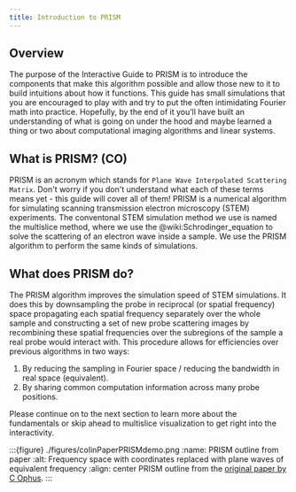 ```yaml
---
title: Introduction to PRISM
---
```


## Overview

The purpose of the Interactive Guide to PRISM is to introduce the components that make this algorithm possible and allow those new to it to build intuitions about how it functions. This guide has small simulations that you are encouraged to play with and try to put the often intimidating Fourier math into practice. Hopefully, by the end of it you’ll have built an understanding of what is going on under the hood and maybe learned a thing or two about computational imaging algorithms and linear systems.


## What is PRISM? (CO)

PRISM is an acronym which stands for `Plane Wave Interpolated Scattering Matrix`. Don't worry if you don't understand what each of these terms means yet - this guide will cover all of them! PRISM is a numerical algorithm for simulating scanning transmission electron microscopy (STEM) experiments. The conventonal STEM simulation method we use is named the multislice method, where we use the @wiki:Schrodinger_equation to solve the scattering of an electron wave inside a sample. We use the PRISM algorithm to perform the same kinds of simulations.


## What does PRISM do?

The PRISM algorithm improves the simulation speed of STEM simulations. It does this by downsampling the probe in reciprocal (or spatial frequency) space propagating each spatial frequency separately over the whole sample and constructing a set of new probe scattering images by recombining these spatial frequencies over the subregions of the sample a real probe would interact with. This procedure allows for efficiencies over previous algorithms in two ways:

1. By reducing the sampling in Fourier space / reducing the bandwidth in real space (equivalent).  
2. By sharing common computation information across many probe positions. 

Please continue on to the next section to learn more about the fundamentals or skip ahead to multislice visualization to get right into the interactivity.

:::{figure} ./figures/colinPaperPRISMdemo.png
:name: PRISM outline from paper
:alt: Frequency space with coordinates replaced with plane waves of equivalent frequency
:align: center
PRISM outline from the [original paper by C Ophus](doi:10.1186/s40679-017-0046-1).
:::